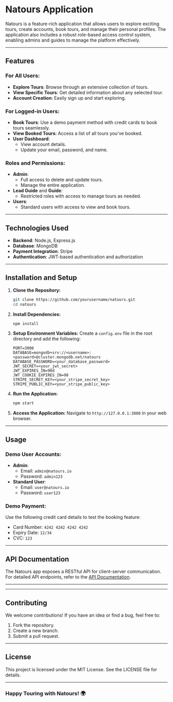 # Natours Application

Natours is a feature-rich application that allows users to explore exciting tours, create accounts, book tours, and manage their personal profiles. The application also includes a robust role-based access control system, enabling admins and guides to manage the platform effectively.

---

## Features

### **For All Users:**
- **Explore Tours**: Browse through an extensive collection of tours.
- **View Specific Tours**: Get detailed information about any selected tour.
- **Account Creation**: Easily sign up and start exploring.

### **For Logged-in Users:**
- **Book Tours**: Use a demo payment method with credit cards to book tours seamlessly.
- **View Booked Tours**: Access a list of all tours you've booked.
- **User Dashboard**:
  - View account details.
  - Update your email, password, and name.

### **Roles and Permissions:**
- **Admin**:
  - Full access to delete and update tours.
  - Manage the entire application.
- **Lead Guide** and **Guide**:
  - Restricted roles with access to manage tours as needed.
- **Users**:
  - Standard users with access to view and book tours.

---

## Technologies Used

- **Backend**: Node.js, Express.js
- **Database**: MongoDB
- **Payment Integration**: Stripe
- **Authentication**: JWT-based authentication and authorization

---

## Installation and Setup

1. **Clone the Repository:**
   ```bash
   git clone https://github.com/yourusername/natours.git
   cd natours
   ```

2. **Install Dependencies:**
   ```bash
   npm install
   ```

3. **Setup Environment Variables:**
   Create a `config.env` file in the root directory and add the following:
   ```env
   PORT=3000
   DATABASE=mongodb+srv://<username>:<password>@cluster.mongodb.net/natours
   DATABASE_PASSWORD=<your_database_password>
   JWT_SECRET=<your_jwt_secret>
   JWT_EXPIRES_IN=90d
   JWT_COOKIE_EXPIRES_IN=90
   STRIPE_SECRET_KEY=<your_stripe_secret_key>
   STRIPE_PUBLIC_KEY=<your_stripe_public_key>
   ```

4. **Run the Application:**
   ```bash
   npm start
   ```

5. **Access the Application:**
   Navigate to `http://127.0.0.1:3000` in your web browser.

---

## Usage

### **Demo User Accounts:**
- **Admin**:
  - Email: `admin@natours.io`
  - Password: `admin123`
- **Standard User**:
  - Email: `user@natours.io`
  - Password: `user123`

### **Demo Payment:**
Use the following credit card details to test the booking feature:
- Card Number: `4242 4242 4242 4242`
- Expiry Date: `12/34`
- CVC: `123`

---

## API Documentation

The Natours app exposes a RESTful API for client-server communication. For detailed API endpoints, refer to the [API Documentation](https://documenter.getpostman.com/view/39944898/2sAYQWJszp).

---

---

## Contributing

We welcome contributions! If you have an idea or find a bug, feel free to:
1. Fork the repository.
2. Create a new branch.
3. Submit a pull request.

---

## License

This project is licensed under the MIT License. See the LICENSE file for details.


---

### Happy Touring with Natours! 🌍
